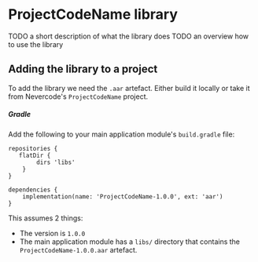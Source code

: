 # ProjectCodeName library

TODO a short description of what the library does
TODO an overview how to use the library

## Adding the library to a project

To add the library we need the `.aar` artefact. Either build it locally or take it from Nevercode's `ProjectCodeName` project.

##### Gradle

Add the following to your main application module's `build.gradle` file:

```
repositories {
   flatDir {
        dirs 'libs'
    }
}

dependencies {
    implementation(name: 'ProjectCodeName-1.0.0', ext: 'aar')
}
```

This assumes 2 things:
* The version is `1.0.0`
* The main application module has a `libs/` directory that contains the `ProjectCodeName-1.0.0.aar` artefact.

